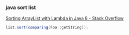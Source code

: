 ###  java sort list 


[Sorting ArrayList with Lambda in Java 8 - Stack Overflow](https://stackoverflow.com/questions/23701943/sorting-arraylist-with-lambda-in-java-8 "Sorting ArrayList with Lambda in Java 8 - Stack Overflow")


 

```java
list.sort(comparing(Foo::getString));

```
